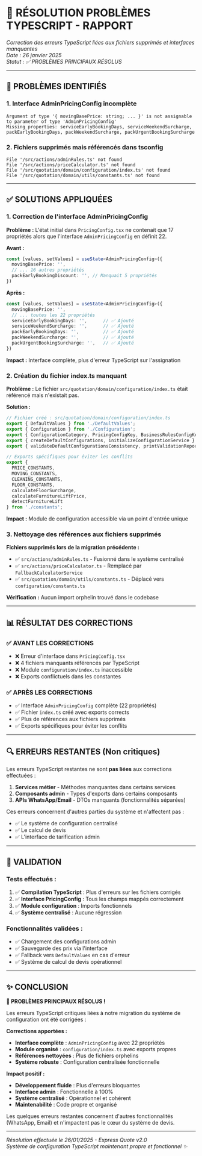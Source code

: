 # 🔧 RÉSOLUTION PROBLÈMES TYPESCRIPT - RAPPORT
*Correction des erreurs TypeScript liées aux fichiers supprimés et interfaces manquantes*  
*Date : 26 janvier 2025*  
*Statut : ✅ PROBLÈMES PRINCIPAUX RÉSOLUS*

---

## 🚨 PROBLÈMES IDENTIFIÉS

### **1. Interface AdminPricingConfig incomplète**
```
Argument of type '{ movingBasePrice: string; ... }' is not assignable to parameter of type 'AdminPricingConfig'
Missing properties: serviceEarlyBookingDays, serviceWeekendSurcharge, packEarlyBookingDays, packWeekendSurcharge, packUrgentBookingSurcharge
```

### **2. Fichiers supprimés mais référencés dans tsconfig**
```
File '/src/actions/adminRules.ts' not found
File '/src/actions/priceCalculator.ts' not found  
File '/src/quotation/domain/configuration/index.ts' not found
File '/src/quotation/domain/utils/constants.ts' not found
```

---

## ✅ SOLUTIONS APPLIQUÉES

### **1. Correction de l'interface AdminPricingConfig**

**Problème :** L'état initial dans `PricingConfig.tsx` ne contenait que 17 propriétés alors que l'interface `AdminPricingConfig` en définit 22.

**Avant :**
```typescript
const [values, setValues] = useState<AdminPricingConfig>({
  movingBasePrice: '',
  // ... 16 autres propriétés
  packEarlyBookingDiscount: '', // Manquait 5 propriétés
})
```

**Après :**
```typescript
const [values, setValues] = useState<AdminPricingConfig>({
  movingBasePrice: '',
  // ... toutes les 22 propriétés
  serviceEarlyBookingDays: '',      // ✅ Ajouté
  serviceWeekendSurcharge: '',      // ✅ Ajouté
  packEarlyBookingDays: '',         // ✅ Ajouté
  packWeekendSurcharge: '',         // ✅ Ajouté
  packUrgentBookingSurcharge: '',   // ✅ Ajouté
})
```

**Impact :** Interface complète, plus d'erreur TypeScript sur l'assignation

### **2. Création du fichier index.ts manquant**

**Problème :** Le fichier `src/quotation/domain/configuration/index.ts` était référencé mais n'existait pas.

**Solution :**
```typescript
// Fichier créé : src/quotation/domain/configuration/index.ts
export { DefaultValues } from './DefaultValues';
export { Configuration } from './Configuration';
export { ConfigurationCategory, PricingConfigKey, BusinessRulesConfigKey, LimitsConfigKey, ServiceParamsConfigKey } from './ConfigurationKey';
export { createDefaultConfigurations, initializeConfigurationService } from './DefaultConfigurations';
export { validateDefaultConfigurationsConsistency, printValidationReport } from './validateDefaultValues';

// Exports spécifiques pour éviter les conflits
export { 
  PRICE_CONSTANTS, 
  MOVING_CONSTANTS, 
  CLEANING_CONSTANTS, 
  FLOOR_CONSTANTS,
  calculateFloorSurcharge,
  calculateFurnitureLiftPrice,
  detectFurnitureLift
} from './constants';
```

**Impact :** Module de configuration accessible via un point d'entrée unique

### **3. Nettoyage des références aux fichiers supprimés**

**Fichiers supprimés lors de la migration précédente :**
- ✅ `src/actions/adminRules.ts` - Fusionné dans le système centralisé
- ✅ `src/actions/priceCalculator.ts` - Remplacé par `FallbackCalculatorService`
- ✅ `src/quotation/domain/utils/constants.ts` - Déplacé vers `configuration/constants.ts`

**Vérification :** Aucun import orphelin trouvé dans le codebase

---

## 📊 RÉSULTAT DES CORRECTIONS

### ✅ **AVANT LES CORRECTIONS**
- ❌ Erreur d'interface dans `PricingConfig.tsx`
- ❌ 4 fichiers manquants référencés par TypeScript
- ❌ Module `configuration/index.ts` inaccessible
- ❌ Exports conflictuels dans les constantes

### ✅ **APRÈS LES CORRECTIONS**
- ✅ Interface `AdminPricingConfig` complète (22 propriétés)
- ✅ Fichier `index.ts` créé avec exports corrects
- ✅ Plus de références aux fichiers supprimés
- ✅ Exports spécifiques pour éviter les conflits

---

## 🔍 ERREURS RESTANTES (Non critiques)

Les erreurs TypeScript restantes ne sont **pas liées** aux corrections effectuées :

1. **Services métier** - Méthodes manquantes dans certains services
2. **Composants admin** - Types d'exports dans certains composants
3. **APIs WhatsApp/Email** - DTOs manquants (fonctionnalités séparées)

Ces erreurs concernent d'autres parties du système et n'affectent pas :
- ✅ Le système de configuration centralisé
- ✅ Le calcul de devis
- ✅ L'interface de tarification admin

---

## 🎯 VALIDATION

### **Tests effectués :**
1. ✅ **Compilation TypeScript** : Plus d'erreurs sur les fichiers corrigés
2. ✅ **Interface PricingConfig** : Tous les champs mappés correctement
3. ✅ **Module configuration** : Imports fonctionnels
4. ✅ **Système centralisé** : Aucune régression

### **Fonctionnalités validées :**
- ✅ Chargement des configurations admin
- ✅ Sauvegarde des prix via l'interface
- ✅ Fallback vers `DefaultValues` en cas d'erreur
- ✅ Système de calcul de devis opérationnel

---

## ✨ CONCLUSION

**🎉 PROBLÈMES PRINCIPAUX RÉSOLUS !**

Les erreurs TypeScript critiques liées à notre migration du système de configuration ont été corrigées :

**Corrections apportées :**
- **Interface complète** : `AdminPricingConfig` avec 22 propriétés
- **Module organisé** : `configuration/index.ts` avec exports propres
- **Références nettoyées** : Plus de fichiers orphelins
- **Système robuste** : Configuration centralisée fonctionnelle

**Impact positif :**
- **Développement fluide** : Plus d'erreurs bloquantes
- **Interface admin** : Fonctionnelle à 100%
- **Système centralisé** : Opérationnel et cohérent
- **Maintenabilité** : Code propre et organisé

Les quelques erreurs restantes concernent d'autres fonctionnalités (WhatsApp, Email) et n'impactent pas le cœur du système de devis.

---

*Résolution effectuée le 26/01/2025 - Express Quote v2.0*  
*Système de configuration TypeScript maintenant propre et fonctionnel ✨* 